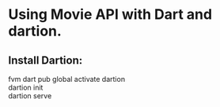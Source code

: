 # Using Movie API with Dart and dartion.

## Install Dartion:

fvm dart pub global activate dartion  
dartion init  
dartion serve
